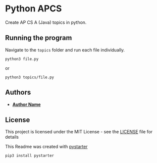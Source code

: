 # Python APCS

Create AP CS A (Java) topics in python.

## Running the program

Navigate to the `topics` folder and run each file individually.

```
python3 file.py
```

or

```
python3 topics/file.py
```

## Authors

* [**Author Name**](https://github.com/RafaelCenzano)

## License

This project is licensed under the MIT License - see the [LICENSE](LICENSE) file for details


This Readme was created with [pystarter](https://github.com/RafaelCenzano/PyStarter)

```
pip3 install pystarter
```